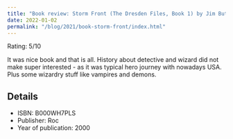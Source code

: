 ```yaml
---
title: "Book review: Storm Front (The Dresden Files, Book 1) by Jim Butcher"
date: 2022-01-02
permalink: "/blog/2021/book-storm-front/index.html"
---
```


Rating: 5/10

It was nice book and that is all. History about detective and wizard did not make super interested - as it was typical hero journey with nowadays USA. Plus some wizardry stuff like vampires and demons.

## Details

- ISBN: B000WH7PLS
- Publisher: Roc
- Year of publication: 2000
